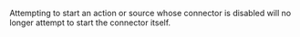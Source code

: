 Attempting to start an action or source whose connector is disabled will no longer attempt to start the connector itself.
